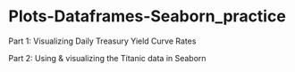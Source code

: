 # Plots-Dataframes-Seaborn_practice

Part 1: Visualizing Daily Treasury Yield Curve Rates

Part 2: Using &amp; visualizing the Titanic data in Seaborn

